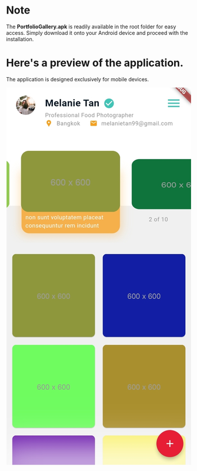 # Note

The **PortfolioGallery.apk** is readily available in the root folder for easy access. Simply download it onto your Android device and proceed with the installation.

# Here's a preview of the application.

The application is designed exclusively for mobile devices.<br>

<div style="text-align:center">
    <img src="assets/jpgs/galleryvista.jpg" alt="application preview">
</div>
